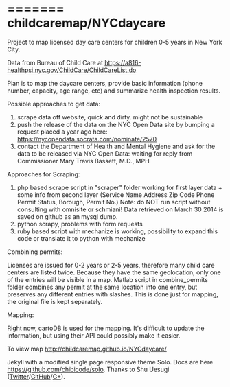 =======
childcaremap/NYCdaycare
=====================
Project to map licensed day care centers for children 0-5 years in New York City.

Data from Bureau of Child Care at https://a816-healthpsi.nyc.gov/ChildCare/ChildCareList.do

Plan is to map the daycare centers, provide basic information (phone number, capacity, age range, etc) and summarize health inspection results.

Possible approaches to get data:

1. scrape data off website, quick and dirty. might not be sustainable
2. push the release of the data on the NYC Open Data site by bumping a request placed a year ago here: https://nycopendata.socrata.com/nominate/2570
3. contact the Department of Health and Mental Hygiene and ask for the data to be released via NYC Open Data: waiting for reply from Commissioner Mary Travis Bassett, M.D., MPH

Approaches for Scraping:

1. php based scrape script in "scraper" folder working for first layer data + some info from second layer (Service Name	Address	Zip Code	Phone	Permit Status, Borough, Permit No.) Note: do NOT run script without consulting with omnisite or schmiani! Data retrieved on March 30 2014 is saved on github as an mysql dump.
2. python scrapy, problems with form requests
3. ruby based script with mechanize is working, possibility to expand this code or translate it to python with mechanize

Combining permits:

Licenses are issued for 0-2 years or 2-5 years, therefore many child care centers are listed twice. Because they have the same geolocation, only one of the entries will be visible in a map. Matlab script in combine_permits folder combines any permit at the same location into one entry, but preserves any different entries with slashes. This is done just for mapping, the original file is kept separately.

Mapping:

Right now, cartoDB is used for the mapping. It's difficult to update the information, but using their API could possibly make it easier.

To view map http://childcaremap.github.io/NYCdaycare/

Jekyll with a modified single page responsive theme Solo. Docs are 
here https://github.com/chibicode/solo. Thanks to Shu Uesugi (<a href="http://twitter.com/chibicode">Twitter</a>/<a 
href="http://github.com/chibicode">GitHub</a>/<a 
href="https://plus.google.com/110325199858284431541?rel=author">G+</a>).

